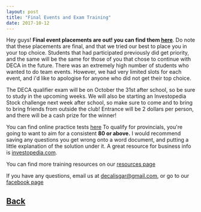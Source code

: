 ```yaml
---
layout: post
title: "Final Events and Exam Training"
date: 2017-10-12
---
```

Hey guys!
**Final event placements are out! you can find them [here](https://docs.google.com/spreadsheets/d/1e01d5OxxXmKhabS_PPe7W_NMAgcE2vaFHSZkSt-zCUk/edit#gid=1498621873)**. Do note that these placements are final,  and that we tried our best to place you in your top choice. Students that had participated previously did get priority, and the same will be the same for those of you that chose to continue with DECA in the future. There was an extremely high number of students who wanted to do team events. However, we had very limited slots for each event, and i'd like to apologise for anyone who did not get their top choice.

The DECA qualifier exam will be on October the 31st after school, so be sure to study in the upcoming weeks. We will also be starting an Investopedia Stock challenge next week after school, so make sure to come and to bring to bring friends from outside the club! Entrance will be 2 dollars per person, and there will be a cash prize for the winner!

You can find online practice tests [here](https://www.answerwrite.com/Login.aspx?ID=161)
To qualify for provincials, you're going to want to aim for a consistent **80 or above.**
I would recommend saving any questions you get wrong onto a word document, and putting a little explanation of the solution under it. A great resource for business info is [investopedia.com](investopedia.com).

You can find more training resources on our [resources page](/deca/resources)

If you have any questions, email us at decalisgar@gmail.com, or go to our [facebook page](facebook.com/lisgardeca)

## [Back](/deca/blog)

